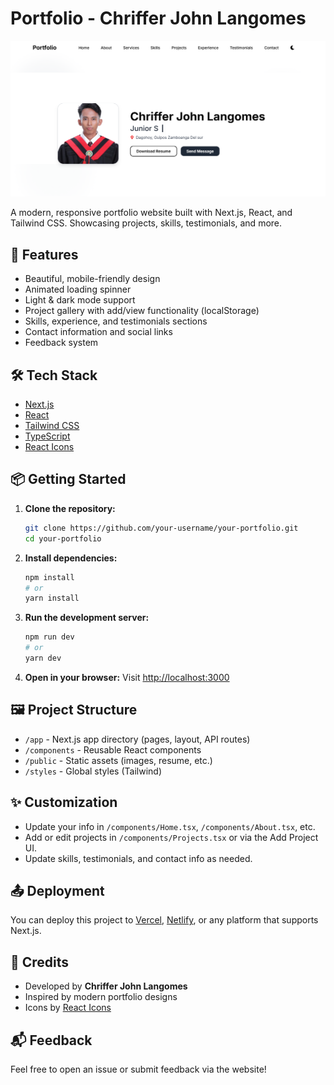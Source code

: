 # Portfolio - Chriffer John Langomes

![Portfolio Screenshot](public/portfolio.png)

A modern, responsive portfolio website built with Next.js, React, and Tailwind CSS. Showcasing projects, skills, testimonials, and more.

## 🚀 Features

- Beautiful, mobile-friendly design
- Animated loading spinner
- Light & dark mode support
- Project gallery with add/view functionality (localStorage)
- Skills, experience, and testimonials sections
- Contact information and social links
- Feedback system

## 🛠️ Tech Stack

- [Next.js](https://nextjs.org/)
- [React](https://react.dev/)
- [Tailwind CSS](https://tailwindcss.com/)
- [TypeScript](https://www.typescriptlang.org/)
- [React Icons](https://react-icons.github.io/react-icons/)

## 📦 Getting Started

1. **Clone the repository:**
   ```bash
   git clone https://github.com/your-username/your-portfolio.git
   cd your-portfolio
   ```
2. **Install dependencies:**
   ```bash
   npm install
   # or
   yarn install
   ```
3. **Run the development server:**
   ```bash
   npm run dev
   # or
   yarn dev
   ```
4. **Open in your browser:**
   Visit [http://localhost:3000](http://localhost:3000)

## 🖼️ Project Structure

- `/app` - Next.js app directory (pages, layout, API routes)
- `/components` - Reusable React components
- `/public` - Static assets (images, resume, etc.)
- `/styles` - Global styles (Tailwind)

## ✨ Customization
- Update your info in `/components/Home.tsx`, `/components/About.tsx`, etc.
- Add or edit projects in `/components/Projects.tsx` or via the Add Project UI.
- Update skills, testimonials, and contact info as needed.

## 📤 Deployment
You can deploy this project to [Vercel](https://vercel.com/), [Netlify](https://www.netlify.com/), or any platform that supports Next.js.

## 🙏 Credits
- Developed by **Chriffer John Langomes**
- Inspired by modern portfolio designs
- Icons by [React Icons](https://react-icons.github.io/react-icons/)

## 📬 Feedback
Feel free to open an issue or submit feedback via the website! 